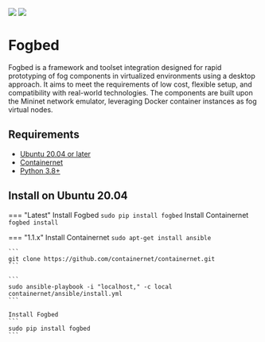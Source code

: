 ![](https://img.shields.io/badge/python-3.8+-blue.svg)
![](https://img.shields.io/badge/Ubuntu-20.04-orange.svg)

# Fogbed
Fogbed is a framework and toolset integration designed for rapid prototyping of fog components in virtualized environments using a desktop approach. It aims to meet the requirements of low cost, flexible setup, and compatibility with real-world technologies. The components are built upon the Mininet network emulator, leveraging Docker container instances as fog virtual nodes.

## Requirements
* [Ubuntu 20.04 or later](https://releases.ubuntu.com/focal/)
* [Containernet](https://containernet.github.io/)
* [Python 3.8+](https://www.python.org/)


## Install on Ubuntu 20.04

=== "Latest"
    Install Fogbed
    ```
    sudo pip install fogbed
    ```
    Install Containernet
    ```
    fogbed install 
    ```

=== "1.1.x"
    Install Containernet
    ```
    sudo apt-get install ansible
    ```

    ```
    git clone https://github.com/containernet/containernet.git
    ```

    ```
    sudo ansible-playbook -i "localhost," -c local containernet/ansible/install.yml
    ```

    Install Fogbed
    ```
    sudo pip install fogbed
    ```